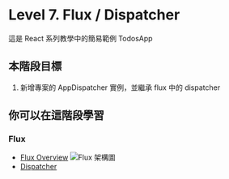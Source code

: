 # Level 7. Flux / Dispatcher
這是 React 系列教學中的簡易範例 TodosApp


## 本階段目標
1. 新增專案的 AppDispatcher 實例，並繼承 flux 中的 dispatcher


## 你可以在這階段學習
### Flux
- [Flux Overview](http://facebook.github.io/flux/docs/overview.html)
![Flux 架構圖](http://blog.krawaller.se/img/flux-diagram.png)
- [Dispatcher](http://facebook.github.io/flux/docs/dispatcher.html)
